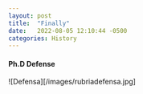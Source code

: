 ```yaml
---
layout: post
title:  "Finally"
date:   2022-08-05 12:10:44 -0500
categories: History
---
```


#### **Ph.D Defense**

![Defensa][/images/rubriadefensa.jpg]
